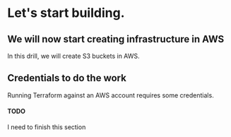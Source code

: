 # Let's start building.

## We will now start creating infrastructure in AWS
In this drill, we will create S3 buckets in AWS.

## Credentials to do the work
Running Terraform against an AWS account requires some credentials.

#### TODO
I need to finish this section